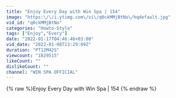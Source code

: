 ```yaml
---
title: "Enjoy Every Day with Win Spa | 154"
image: "https:\/\/i.ytimg.com\/vi\/q0ckMMjBtNo\/hqdefault.jpg"
vid_id: "q0ckMMjBtNo"
categories: "Howto-Style"
tags: ["Enjoy","Every"]
date: "2022-01-17T04:46:46+03:00"
vid_date: "2022-01-08T13:29:09Z"
duration: "PT12M42S"
viewcount: "1829515"
likeCount: ""
dislikeCount: ""
channel: "WIN SPA OFFICIAL"
---
```

{% raw %}Enjoy Every Day with Win Spa | 154 {% endraw %}

